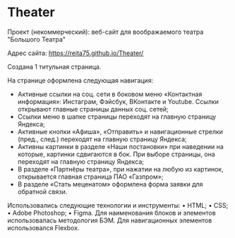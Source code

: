 # Theater

Проект (некоммерческий): веб-сайт для воображаемого театра "Большого Театра"

Адрес сайта: https://reita75.github.io/Theater/

Создана 1 титульная страница.

На странице оформлена следующая навигация:

- Активные ссылки на соц. сети в боковом меню «Контактная информация»: Инстаграм, Фэйсбук, ВКонтакте и Youtube. Ссылки открывают главные страницы данных соц. сетей;
- Ссылки меню в шапке страницы переходят на главную страницу Яндекса;
- Активные кнопки «Афиша», «Отправить» и навигационные стрелки (пред., след.) переходят на главную страницу Яндекса;
- Активны картинки в разделе «Наши постановки» при наведении на которые, картинки сдвигаются в бок. При выборе страницы, она переходят на главную страницу Яндекса;
- В разделе «Партнёры театра», при нажатии на любую из картинок, открывается главная страница ПАО «Газпром»;
- В разделе «Стать меценатом» оформлена форма заявки для обратной связи.

Использовались следующие технологии и инструменты:
•	HTML;
•	CSS;
•	Adobe Photoshop;
•	Figma.
Для наименования блоков и элементов использовалась методология БЭМ. Для навигационных элементов использовался Flexbox.

